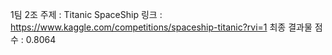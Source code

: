 1팀 2조 
주제 : Titanic SpaceShip
링크 : https://www.kaggle.com/competitions/spaceship-titanic?rvi=1
최종 결과물 점수 : 0.8064
